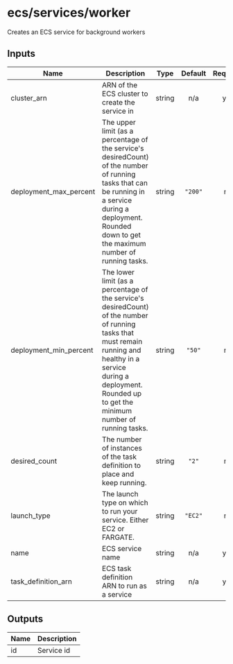 # ecs/services/worker

Creates an ECS service for background workers

## Inputs

| Name                     | Description                                                                                                                                                                                                                  |  Type  | Default | Required |
| ------------------------ | ---------------------------------------------------------------------------------------------------------------------------------------------------------------------------------------------------------------------------- | :----: | :-----: | :------: |
| cluster\_arn             | ARN of the ECS cluster to create the service in                                                                                                                                                                              | string |   n/a   |   yes    |
| deployment\_max\_percent | The upper limit (as a percentage of the service's desiredCount) of the number of running tasks that can be running in a service during a deployment. Rounded down to get the maximum number of running tasks.                | string | `"200"` |    no    |
| deployment\_min\_percent | The lower limit (as a percentage of the service's desiredCount) of the number of running tasks that must remain running and healthy in a service during a deployment. Rounded up to get the minimum number of running tasks. | string | `"50"`  |    no    |
| desired\_count           | The number of instances of the task definition to place and keep running.                                                                                                                                                    | string |  `"2"`  |    no    |
| launch\_type             | The launch type on which to run your service. Either EC2 or FARGATE.                                                                                                                                                         | string | `"EC2"` |    no    |
| name                     | ECS service name                                                                                                                                                                                                             | string |   n/a   |   yes    |
| task\_definition\_arn    | ECS task definition ARN to run as a service                                                                                                                                                                                  | string |   n/a   |   yes    |

## Outputs

| Name | Description |
| ---- | ----------- |
| id   | Service id  |

